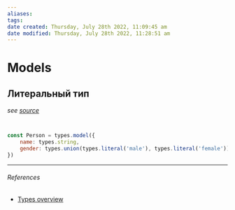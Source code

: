 ```yaml
---
aliases: 
tags: 
date created: Thursday, July 28th 2022, 11:09:45 am
date modified: Thursday, July 28th 2022, 11:28:51 am
---
```


# Models

## Литеральный тип

*see  [source](https://mobx-state-tree.js.org/overview/types#:~:text=types.literal(value))*

```js


const Person = types.model({
    name: types.string,
    gender: types.union(types.literal('male'), types.literal('female'))
})
```

---

###### References

- [Types overview](https://mobx-state-tree.js.org/overview/types)
